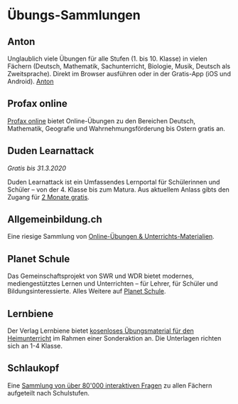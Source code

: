 # Übungs-Sammlungen

## Anton

Unglaublich viele Übungen für alle Stufen (1. bis 10. Klasse) in vielen Fächern (Deutsch, Mathematik, Sachunterricht, Biologie, Musik, Deutsch als Zweitsprache). Direkt im Browser ausführen oder in der Gratis-App (iOS und Android). [Anton](https://anton.app/de/)


## Profax online

[Profax online](https://www.profax.ch/profax-flatrate-bis-ostern-kostenlos/) bietet Online-Übungen zu den Bereichen Deutsch, Mathematik, Geografie und Wahrnehmungsförderung bis Ostern gratis an.

## Duden Learnattack
_Gratis bis 31.3.2020_

Duden Learnattack ist ein Umfassendes Lernportal für Schülerinnen und Schüler – von der 4. Klasse bis zum Matura. Aus aktuellem Anlass gibts den Zugang für [2 Monate gratis](https://learnattack.de/corona).

## Allgemeinbildung.ch

Eine riesige Sammlung von [Online-Übungen & Unterrichts-Materialien](https://allgemeinbildung.ch).

## Planet Schule

Das Gemeinschaftsprojekt von SWR und WDR bietet modernes, mediengestütztes Lernen und Unterrichten – für Lehrer, für Schüler und Bildungsinteressierte. Alles Weitere auf [Planet Schule](https://www.planet-schule.de/).

## Lernbiene

Der Verlag Lernbiene bietet [kosenloses Übungsmaterial für den Heimunterricht](https://www.lernbiene.de/Sonderaktion-Heimunterricht/) im Rahmen einer Sonderaktion an. Die Unterlagen richten sich an 1-4 Klasse. 

## Schlaukopf

Eine [Sammlung von über 80'000 interaktiven Fragen](https://www.schlaukopf.ch/) zu allen Fächern aufgeteilt nach Schulstufen.
